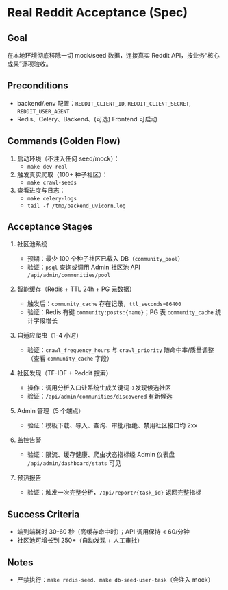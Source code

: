 # Real Reddit Acceptance (Spec)

## Goal
在本地环境彻底移除一切 mock/seed 数据，连接真实 Reddit API，按业务“核心成果”逐项验收。

## Preconditions
- backend/.env 配置：`REDDIT_CLIENT_ID`, `REDDIT_CLIENT_SECRET`, `REDDIT_USER_AGENT`
- Redis、Celery、Backend、(可选) Frontend 可启动

## Commands (Golden Flow)
1) 启动环境（不注入任何 seed/mock）：
   - `make dev-real`
2) 触发真实爬取（100+ 种子社区）：
   - `make crawl-seeds`
3) 查看进度与日志：
   - `make celery-logs`
   - `tail -f /tmp/backend_uvicorn.log`

## Acceptance Stages
1. 社区池系统
   - 预期：最少 100 个种子社区已载入 DB（`community_pool`）
   - 验证：`psql` 查询或调用 Admin 社区池 API `/api/admin/communities/pool`

2. 智能缓存（Redis + TTL 24h + PG 元数据）
   - 触发后：`community_cache` 存在记录，`ttl_seconds≈86400`
   - 验证：Redis 有键 `community:posts:{name}`；PG 表 `community_cache` 统计字段增长

3. 自适应爬虫（1-4 小时）
   - 验证：`crawl_frequency_hours` 与 `crawl_priority` 随命中率/质量调整（查看 `community_cache` 字段）

4. 社区发现（TF-IDF + Reddit 搜索）
   - 操作：调用分析入口让系统生成关键词→发现候选社区
   - 验证：`/api/admin/communities/discovered` 有新候选

5. Admin 管理（5 个端点）
   - 验证：模板下载、导入、查询、审批/拒绝、禁用社区接口均 2xx

6. 监控告警
   - 验证：限流、缓存健康、爬虫状态指标经 Admin 仪表盘 `/api/admin/dashboard/stats` 可见

7. 预热报告
   - 验证：触发一次完整分析，`/api/report/{task_id}` 返回完整指标

## Success Criteria
- 端到端耗时 30-60 秒（高缓存命中时）；API 调用保持 < 60/分钟
- 社区池可增长到 250+（自动发现 + 人工审批）

## Notes
- 严禁执行：`make redis-seed`、`make db-seed-user-task`（会注入 mock）

